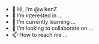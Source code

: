 - 👋 Hi, I’m @wikenZ
- 👀 I’m interested in ...
- 🌱 I’m currently learning ...
- 💞️ I’m looking to collaborate on ...
- 📫 How to reach me ...

<!---
wikenZ/wikenZ is a ✨ special ✨ repository because its `README.md` (this file) appears on your GitHub profile.
You can click the Preview link to take a look at your changes.
--->
